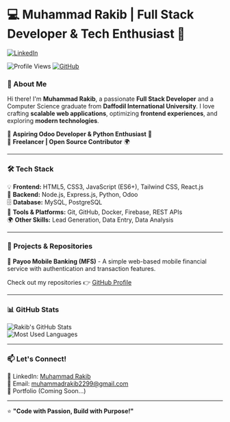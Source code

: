 # 💻 Muhammad Rakib | Full Stack Developer & Tech Enthusiast 🚀  

[![LinkedIn](https://img.shields.io/badge/LinkedIn-Connect-blue?style=for-the-badge&logo=linkedin)](https://www.linkedin.com/in/muhammad-rakib2299/)  

![Profile Views](https://komarev.com/ghpvc/?username=muhammadrakib2299&label=Profile+Views&color=blue&style=for-the-badge)
[![GitHub](https://img.shields.io/github/followers/muhammadrakib2299?label=Follow&style=for-the-badge&logo=github)](https://github.com/muhammadrakib2299)  

### 🚀 About Me  
Hi there! I'm **Muhammad Rakib**, a passionate **Full Stack Developer** and a Computer Science graduate from **Daffodil International University**. I love crafting **scalable web applications**, optimizing **frontend experiences**, and exploring **modern technologies**.  

🔹 **Aspiring Odoo Developer & Python Enthusiast** 🐍  
🔹 **Freelancer | Open Source Contributor** 🌍  

---

### 🛠 Tech Stack  
💡 **Frontend:** HTML5, CSS3, JavaScript (ES6+), Tailwind CSS, React.js  
💾 **Backend:** Node.js, Express.js, Python, Odoo  
🗄 **Database:** MySQL, PostgreSQL  
🔧 **Tools & Platforms:** Git, GitHub, Docker, Firebase, REST APIs  
🌍 **Other Skills:** Lead Generation, Data Entry, Data Analysis  

---

### 📌 Projects & Repositories  
🔹 **Payoo Mobile Banking (MFS)** - A simple web-based mobile financial service with authentication and transaction features.  

Check out my repositories 👉 [GitHub Profile](https://github.com/muhammadrakib2299)  

---

### 📊 GitHub Stats  
![Rakib's GitHub Stats](https://github-readme-stats.vercel.app/api?username=muhammadrakib2299&show_icons=true&theme=tokyonight)  
![Most Used Languages](https://github-readme-stats.vercel.app/api/top-langs/?username=muhammadrakib2299&layout=compact&theme=tokyonight)  

---

### 📫 Let's Connect!  
💼 LinkedIn: [Muhammad Rakib](https://www.linkedin.com/in/muhammad-rakib2299/)  
📧 Email: [muhammadrakib2299@gmail.com](mailto:muhammadrakib2299@gmail.com)  
🚀 Portfolio (Coming Soon...)  

---

⭐ **"Code with Passion, Build with Purpose!"**  

